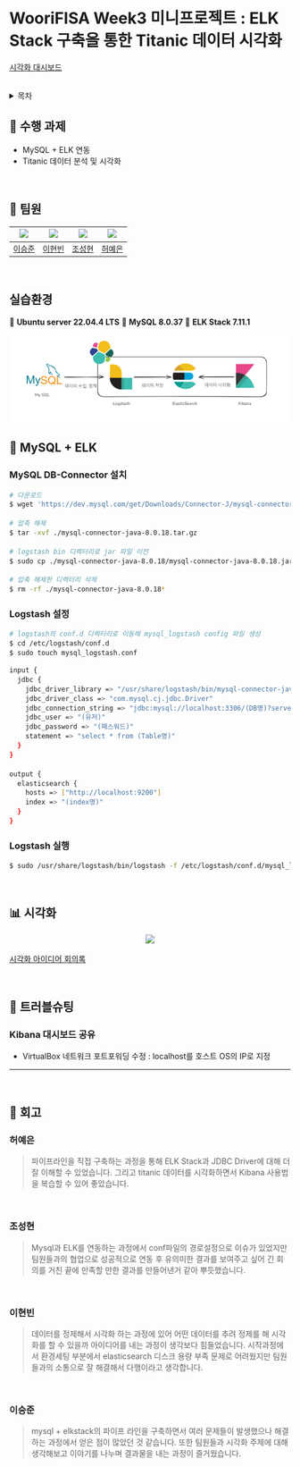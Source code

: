 # WooriFISA Week3 미니프로젝트 : ELK Stack 구축을 통한 Titanic 데이터 시각화

[시각화 대시보드](http://127.0.0.1:5500/visual.html)

<br/>

<details>
  <summary>목차</summary>  
  
  - [수행 과제](#notebook-수행-과제)
  - [팀원](#raising_hand-팀원)
  - [실습환경](#실습환경)
  - [MySQL + ELK](#floppy_disk-mysql--elk)
  - [시각화](#bar_chart-시각화)
  - [트러블슈팅](#hammer-트러블슈팅)
  - [회고](#thought_balloon-회고)
      
</details>

## :notebook: 수행 과제
- MySQL + ELK 연동
- Titanic 데이터 분석 및 시각화

<br/>

## :raising_hand: 팀원
|<img src="https://github.com/leesj000603.png" width="80">|<img src="https://github.com/been980804.png" width="80">|<img src="https://github.com/cshharry.png" width="80">|<img src="https://github.com/yyyeun.png" width="80">|
|:---:|:---:|:---:|:---:|
|[이승준](https://github.com/leesj000603)|[이현빈](https://github.com/been980804)|[조성현](https://github.com/cshharry)|[허예은](https://github.com/yyyeun)|

<br/>

## 실습환경
:penguin: **Ubuntu server 22.04.4 LTS**
:dolphin: **MySQL 8.0.37** 
:book: **ELK Stack 7.11.1**

![alt text](image.png)

## :floppy_disk: MySQL + ELK
### MySQL DB-Connector 설치
```bash
# 다운로드
$ wget 'https://dev.mysql.com/get/Downloads/Connector-J/mysql-connector-java-8.0.18.tar.gz'

# 압축 해제
$ tar -xvf ./mysql-connector-java-8.0.18.tar.gz

# logstash bin 디렉터리로 jar 파일 이전
$ sudo cp ./mysql-connector-java-8.0.18/mysql-connector-java-8.0.18.jar /usr/share/logstash/bin

# 압축 해제한 디렉터리 삭제
$ rm -rf ./mysql-connector-java-8.0.18*
```

### Logstash 설정
```bash
# logstash의 conf.d 디렉터리로 이동해 mysql_logstash config 파일 생성
$ cd /etc/logstash/conf.d
$ sudo touch mysql_logstash.conf
```

```bash
input {
  jdbc {
    jdbc_driver_library => "/usr/share/logstash/bin/mysql-connector-java-8.0.18.jar"
    jdbc_driver_class => "com.mysql.cj.jdbc.Driver"
    jdbc_connection_string => "jdbc:mysql://localhost:3306/(DB명)?serverTimezone=Asia/Seoul"
    jdbc_user => "(유저)"
    jdbc_password => "(패스워드)"
    statement => "select * from (Table명)"
  }
}

output {
  elasticsearch {
    hosts => ["http://localhost:9200"]
    index => "(index명)"
  }
}
```

### Logstash 실행
```bash
$ sudo /usr/share/logstash/bin/logstash -f /etc/logstash/conf.d/mysql_logstash.conf
```

<br/>

## :bar_chart: 시각화
<p align="center">
  <img width="70%" src="https://github.com/user-attachments/assets/2b659345-00ab-4405-a8d7-5d16564be511">
</p>

[시각화 아이디어 회의록](https://flower-polyanthus-3b1.notion.site/2024-07-25-be9bf47d5ae64f7885795db54d581d04?pvs=4)

<br/>

## :hammer: 트러블슈팅
### Kibana 대시보드 공유
- VirtualBox 네트워크 포트포워딩 수정 : localhost를 호스트 OS의 IP로 지정

<hr/>



<br/>

## :thought_balloon: 회고
### 허예은
> 파이프라인을 직접 구축하는 과정을 통해 ELK Stack과 JDBC Driver에 대해 더 잘 이해할 수 있었습니다. 그리고 titanic 데이터를 시각화하면서 Kibana 사용법을 복습할 수 있어 좋았습니다.
<br/>

### 조성현
> Mysql과 ELK를 연동하는 과정에서 conf파일의 경로설정으로 이슈가 있었지만
팀원들과의 협업으로 성공적으로 연동 후 유의미한 결과를 보여주고 싶어
긴 회의를 거친 끝에 만족할 만한 결과를 만들어낸거 같아 뿌듯했습니다.
<br/>

### 이현빈
> 데이터를 정제해서 시각화 하는 과정에 있어 어떤 데이터를 추려 정제를 해 시각화를 할 수 있을까
아이디어를 내는 과정이 생각보다 힘들었습니다. 시작과정에서 환경세팅 부분에서 elasticsearch
디스크 용량 부족 문제로 어려웠지만 팀원들과의 소통으로 잘 해결해서 다행이라고 생각합니다.
<br/>

### 이승준
> mysql + elkstack의 파이프 라인을 구축하면서 여러 문제들이 발생했으나 해결하는 과정에서 얻은 점이 많았던 것 같습니다.  또한 팀원들과 시각화 주제에 대해 생각해보고 이야기를 나누며 결과물을 내는 과정이 즐거웠습니다.
<br/>
